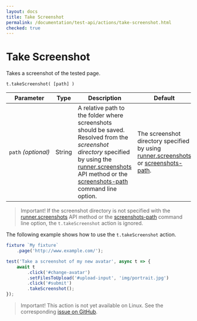 ```yaml
---
layout: docs
title: Take Screenshot
permalink: /documentation/test-api/actions/take-screenshot.html
checked: true
---
```

# Take Screenshot

Takes a screenshot of the tested page.

```text
t.takeScreenshot( [path] )
```

Parameter           | Type   | Description                                                                                           | Default
------------------- | ------ | ----------------------------------------------------------------------------------------------------- | ----------
`path`&#160;*(optional)* | String | A relative path to the folder where screenshots should be saved. Resolved from the *screenshot directory* specified by using the [runner.screenshots](../../using-testcafe/programming-interface/runner.md#screenshots) API method or the [screenshots-path](../../using-testcafe/command-line-interface.md#-s-path---screenshots-path) command line option. | The screenshot directory specified by using [runner.screenshots](../../using-testcafe/programming-interface/runner.md#screenshots) or [screenshots-path](../../using-testcafe/command-line-interface.md#-s-path---screenshots-path).

> Important! If the screenshot directory is not specified with the [runner.screenshots](../../using-testcafe/programming-interface/runner.md#screenshots) API method or the [screenshots-path](../../using-testcafe/command-line-interface.md#-s-path---screenshots-path) command line option,
> the `t.takeScreenshot` action is ignored.

The following example shows how to use the `t.takeScreenshot` action.

```js
fixture `My fixture`
    .page('http://www.example.com/');

test('Take a screenshot of my new avatar', async t => {
    await t
        .click('#change-avatar')
        .setFilesToUpload('#upload-input', 'img/portrait.jpg')
        .click('#submit')
        .takeScreenshot();
});
```

> Important! This action is not yet available on Linux.
> See the corresponding [issue on GitHub](https://github.com/DevExpress/testcafe-browser-natives/issues/12).
